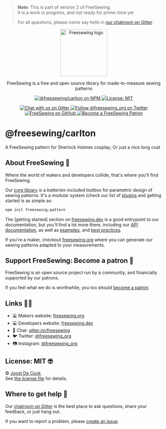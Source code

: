 > **Note**: This is part of version 2 of FreeSewing.  
> It is a work in progress, and not ready for prime-time yet
> 
> For all questions, please come say hello in [our chatroom on Gitter](https://gitter.im/).

<p align="center"><a title="Go to freesewing.org" href="https://freesewing.org/"><img src="https://freesewing.org/img/logo/black.svg" align="center" width="150px" alt="Freesewing logo"/></a></p>
<p align="center">FreeSewing is a free and open source library for made-to-measure sewing patterns</p>
<p align='center'><a
  href="https://www.npmjs.com/package/@freesewing/carlton"
  title="@freesewing/carlton on NPM"
  ><img src="https://badgen.net/npm/v/@freesewing/carlton"
  alt="@freesewing/carlton on NPM"/>
  </a><a
  href="https://opensource.org/licenses/MIT"
  title="License: MIT"
  ><img src="https://badgen.net/badge/License/MIT/blue"
  alt="License: MIT"/>
  </a></p><p align='center'><a
  href="https://gitter.im/freesewing/freesewing"
  title="Chat with us on Gitter"
  ><img src="https://badgen.net/badge//Chat/CA0547?icon=gitter"
  alt="Chat with us on Gitter"/>
  </a><a
  href="https://twitter.com/freesewing_org"
  title="Follow @freesewing_org on Twitter"
  ><img src="https://badgen.net/badge//@freesewing_org/1DA1F2?icon=twitter"
  alt="Follow @freesewing_org on Twitter"/>
  </a><a
  href="https://github.com/freesewing"
  title="FreeSewing on GitHub"
  ><img src="https://badgen.net/badge//freesewing/269F42?icon=github"
  alt="FreeSewing on GitHub"/>
  </a><a
  href="https://freesewing.org/patrons/join"
  title="Become a FreeSewing Patron"
  ><img src="https://badgen.net/badge/Become%20a/Patron/purple"
  alt="Become a FreeSewing Patron"/>
  </a></p>

# @freesewing/carlton

A FreeSewing pattern for Sherlock Holmes cosplay; Or just a nice long coat



## About FreeSewing 🤔

Where the world of makers and developers collide, that's where you'll find FreeSewing.

Our [core library](https://freesewing.dev/en/freesewing) is a *batteries-included* toolbox
for parametric design of sewing patterns. It's a modular system (check our list
of [plugins](https://freesewing.dev/en/plugins) and getting started is as simple as:

```bash
npm init freesewing-pattern
```

The [getting started] section on [freesewing.dev](https://freesewing.dev/) is a good
entrypoint to our documentation, but you'll find a lot more there, including
our [API documentation](https://freesewing.dev/en/freesewing/api),
as well as [examples](https://freesewing.dev/en/freesewing/examples),
and [best practices](https://freesewing.dev/en/do).

If you're a maker, checkout [freesewing.org](https://freesewing/) where you can generate
our sewing patterns adapted to your measurements.

## Support FreeSewing: Become a patron 🥰

FreeSewing is an open source project run by a community, 
and financially supported by our patrons.

If you feel what we do is worthwhile, you too 
should [become a patron](https://freesewing.org/patrons/join).

## Links 👩‍💻

 - 💻 Makers website: [freesewing.org](https://freesewing.org)
 - 💻 Developers website: [freesewing.dev](https://freesewing.org)
 - 💬 Chat: [gitter.im/freesewing](https://gitter.im/freesewing/freesewing)
 - 🐦 Twitter: [@freesewing_org](https://twitter.com/freesewing_org)
 - 📷 Instagram: [@freesewing_org](https://instagram.com/freesewing_org)

## License: MIT 🤓

© [Joost De Cock](https://github.com/joostdecock).  
See [the license file](https://github.com/freesewing/freesewing/blob/develop/LICENSE) for details.

## Where to get help 🤯

Our [chatroom on Gitter](https://gitter.im) is the best place to ask questions,
share your feedback, or just hang out.

If you want to report a problem, please [create an issue](https://github.com/freesewing/freesewing/issues/new).
